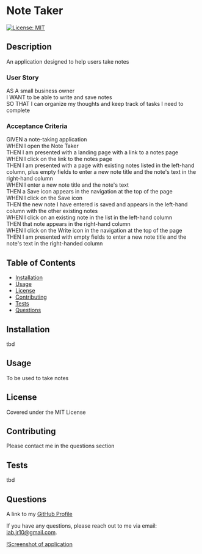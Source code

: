 
  <!-- Remove comments after generation as they are to be used as a guide to help get started-->
  # Note Taker

  [![License: MIT](https://img.shields.io/badge/License-MIT-yellow.svg)](https://opensource.org/licenses/MIT)

  ## Description
  An application designed to help users take notes  
  ### User Story
  AS A small business owner  
  I WANT to be able to write and save notes  
  SO THAT I can organize my thoughts and keep track of tasks I need to complete

  ### Acceptance Criteria
  GIVEN a note-taking application  
  WHEN I open the Note Taker  
  THEN I am presented with a landing page with a link to a notes page  
  WHEN I click on the link to the notes page  
  THEN I am presented with a page with existing notes listed in the left-hand column, plus empty fields to enter a new note title and the note's text in the right-hand column  
  WHEN I enter a new note title and the note's text  
  THEN a Save icon appears in the navigation at the top of the page  
  WHEN I click on the Save icon  
  THEN the new note I have entered is saved and appears in the left-hand column with the other existing notes  
  WHEN I click on an existing note in the list in the left-hand column  
  THEN that note appears in the right-hand column  
  WHEN I click on the Write icon in the navigation at the top of the page  
  THEN I am presented with empty fields to enter a new note title and the note's text in the right-handed column
  <!-- Provide a short description explaining the what, why, and how of your project. Use the following questions as a guide:

  - What was your motivation?
  - Why did you build this project?
  - What problem did it solve?
  - What did you learn? -->

  ## Table of Contents

  <!-- Add a table of contents to make it easy for users to find what they need -->
  - [Installation](#installation)
  - [Usage](#usage)
  - [License](#license)
  - [Contributing](#contributing)
  - [Tests](#tests)
  - [Questions](#questions)


  ## Installation
  tbd

  <!-- What are they steps required to install your project? Provide a step-by-step description of how to get the development environment running. -->

  ## Usage
  To be used to take notes

  <!-- Provide instructions and examples for use. Include screenshots as needed.

  To add a screenshot, create an "assets/images" folder in your repository and upload your screenshot to it. Then, using relative filepath, add it to your README using the following syntax:

  "md
  ![alt text](assets/images/screenshot.png)
  " -->
  ## License
  Covered under the MIT License


  <!-- The next section of a high-quality README file is the license. This lets other developer know what they can and cannot do with your project. If you need help choosing a license, refer to [https://choosealicense.com/](https://choosealicence.com/). -->


  ## Contributing
  Please contact me in the questions section

  <!-- If you would like other developers to contribute to your project, you can include guidelines
  for how they can do so. The Contributor Covenant(https://www.contributor-covenant.org/) is an
  industry standard, but you can always write your own.-->

  ## Tests
  tbd

  <!-- Go the extra mile and write tests for your application. Then provide examples on how to run them here. -->

  ## Questions
  A link to my [GitHub Profile](https://www.github.com/iab-19)

  If you have any questions, please reach out to me via email: iab.jr10@gmail.com.

  [!Screenshot of application](./public/images/note-taker-screenshot.png)
